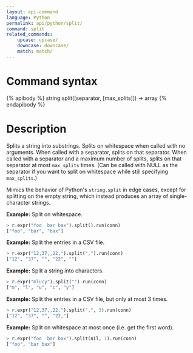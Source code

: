 ```yaml
---
layout: api-command
language: Python
permalink: api/python/split/
command: split
related_commands:
    upcase: upcase/
    downcase: downcase/
    match: match/
---
```


# Command syntax #

{% apibody %}
string.split([separator, [max_splits]]) &rarr; array
{% endapibody %}

# Description #

Splits a string into substrings.  Splits on whitespace when called
with no arguments.  When called with a separator, splits on that
separator.  When called with a separator and a maximum number of
splits, splits on that separator at most `max_splits` times.  (Can be
called with NULL as the separator if you want to split on whitespace
while still specifying `max_splits`.)

Mimics the behavior of Python's `string.split` in edge cases, except
for splitting on the empty string, which instead produces an array of
single-character strings.

__Example:__ Split on whitespace.

```py
> r.expr("foo  bar bax").split().run(conn)
["foo", "bar", "bax"]
```

__Example:__ Split the entries in a CSV file.

```py
> r.expr("12,37,,22,").split(",").run(conn)
["12", "37", "", "22", ""]
```

__Example:__ Split a string into characters.

```py
> r.expr("mlucy").split("").run(conn)
["m", "l", "u", "c", "y"]
```

__Example:__ Split the entries in a CSV file, but only at most 3
times.

```py
> r.expr("12,37,,22,").split(",", 3).run(conn)
["12", "37", "", "22,"]
```

__Example:__ Split on whitespace at most once (i.e. get the first word).

```py
> r.expr("foo  bar bax").split(nil, 1).run(conn)
["foo", "bar bax"]
```
